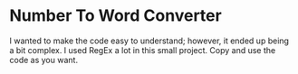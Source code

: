 # Number To Word Converter

I wanted to make the code easy to understand; however, it ended up being a bit complex. I used RegEx a lot in this small project.
Copy and use the code as you want.
